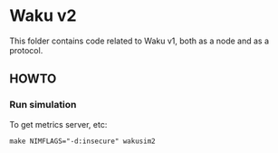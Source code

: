 # Waku v2

This folder contains code related to Waku v1, both as a node and as a protocol.


## HOWTO

### Run simulation

To get metrics server, etc:

`make NIMFLAGS="-d:insecure" wakusim2`
